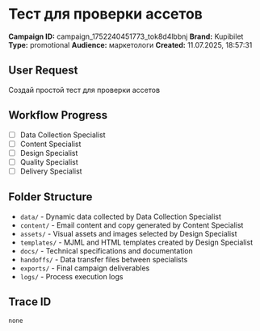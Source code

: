 # Тест для проверки ассетов

**Campaign ID:** campaign_1752240451773_tok8d4lbbnj
**Brand:** Kupibilet
**Type:** promotional
**Audience:** маркетологи
**Created:** 11.07.2025, 18:57:31

## User Request
Создай простой тест для проверки ассетов

## Workflow Progress
- [ ] Data Collection Specialist
- [ ] Content Specialist  
- [ ] Design Specialist
- [ ] Quality Specialist
- [ ] Delivery Specialist

## Folder Structure

- `data/` - Dynamic data collected by Data Collection Specialist
- `content/` - Email content and copy generated by Content Specialist
- `assets/` - Visual assets and images selected by Design Specialist
- `templates/` - MJML and HTML templates created by Design Specialist
- `docs/` - Technical specifications and documentation
- `handoffs/` - Data transfer files between specialists
- `exports/` - Final campaign deliverables
- `logs/` - Process execution logs

## Trace ID
`none`
